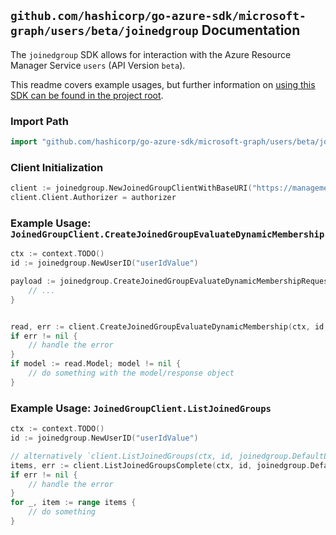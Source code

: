 
## `github.com/hashicorp/go-azure-sdk/microsoft-graph/users/beta/joinedgroup` Documentation

The `joinedgroup` SDK allows for interaction with the Azure Resource Manager Service `users` (API Version `beta`).

This readme covers example usages, but further information on [using this SDK can be found in the project root](https://github.com/hashicorp/go-azure-sdk/tree/main/docs).

### Import Path

```go
import "github.com/hashicorp/go-azure-sdk/microsoft-graph/users/beta/joinedgroup"
```


### Client Initialization

```go
client := joinedgroup.NewJoinedGroupClientWithBaseURI("https://management.azure.com")
client.Client.Authorizer = authorizer
```


### Example Usage: `JoinedGroupClient.CreateJoinedGroupEvaluateDynamicMembership`

```go
ctx := context.TODO()
id := joinedgroup.NewUserID("userIdValue")

payload := joinedgroup.CreateJoinedGroupEvaluateDynamicMembershipRequest{
	// ...
}


read, err := client.CreateJoinedGroupEvaluateDynamicMembership(ctx, id, payload)
if err != nil {
	// handle the error
}
if model := read.Model; model != nil {
	// do something with the model/response object
}
```


### Example Usage: `JoinedGroupClient.ListJoinedGroups`

```go
ctx := context.TODO()
id := joinedgroup.NewUserID("userIdValue")

// alternatively `client.ListJoinedGroups(ctx, id, joinedgroup.DefaultListJoinedGroupsOperationOptions())` can be used to do batched pagination
items, err := client.ListJoinedGroupsComplete(ctx, id, joinedgroup.DefaultListJoinedGroupsOperationOptions())
if err != nil {
	// handle the error
}
for _, item := range items {
	// do something
}
```
